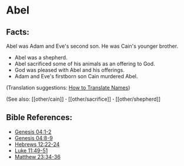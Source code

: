 # Abel  #

## Facts: ##

Abel was Adam and Eve's second son. He was Cain's younger brother.

 * Abel was a shepherd.
 * Abel sacrificed some of his animals as an offering to God.
 * God was pleased with Abel and his offerings.
 * Adam and Eve's firstborn son Cain murdered Abel.

(Translation suggestions: [How to Translate Names](en/ta-vol1/translate/man/translate-names)) 

(See also: [[other/cain]] **·** [[other/sacrifice]] **·** [[other/shepherd]]

## Bible References: ##

* [Genesis 04:1-2](en/tn/gen/help/04/01)
* [Genesis 04:8-9](en/tn/gen/help/04/08)
* [Hebrews 12:22-24](en/tn/heb/help/12/22)
* [Luke 11:49-51](en/tn/luk/help/11/49)
* [Matthew 23:34-36](en/tn/mat/help/23/34)